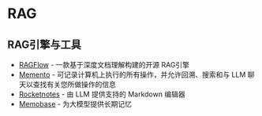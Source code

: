 # RAG

## RAG引擎与工具

- [RAGFlow](https://github.com/infiniflow/ragflow/tree/main) - 一款基于深度文档理解构建的开源 RAG引擎
- [Memento](https://github.com/apirrone/Memento) - 可记录计算机上执行的所有操作，并允许回溯、搜索和与 LLM 聊天以查找有关您所做操作的信息
- [Rocketnotes](https://github.com/fynnfluegge/rocketnotes) - 由 LLM 提供支持的 Markdown 编辑器
- [Memobase](https://github.com/memodb-io/memobase) - 为大模型提供长期记忆
